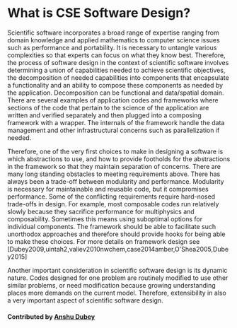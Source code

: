 # What is CSE Software Design?

Scientific software incorporates a broad range of expertise ranging
from domain knowledge and applied mathematics to computer science
issues such as performance and portability. It is necessary to untangle various complexities so that
experts can focus on what they know best. Therefore, the process of software design in the
context of scientific software involves determining a union of
capabilities needed to achieve scientific objectives, the
decomposition of needed capabilities into components that encapsulate a
functionality and an ability to compose these components as needed by
the application. Decomposition can be functional and data/spatial
domain. There are several examples of application codes and frameworks
where sections of the code that pertain to the science of the application
are written and verified separately and then plugged into a composing
framework with a wrapper. The internals of the framework handle the
data management and other infrastructural concerns such as
parallelization if needed.

Therefore, one of the very first choices to make in designing a software
is which abstractions to use, and how to provide footholds for the
abstractions in the framework so that they maintain separation of
concerns. There are many long standing obstacles to meeting requirements above.
There has always been a trade-off between modularity and
performance. Modularity is necessary for maintainable and reusable
code, but it compromises performance. Some of the conflicting
requirements require hard-nosed trade-offs in design. For example, most
composable codes run relatively slowly because they sacrifice performance for
multiphysics and composability. Sometimes this means using suboptimal options for individual
components. The framework should be able to facilitate such unorthodox
approaches and therefore should provide hooks for being able to make
these choices. For more details on framework design see
[Dubey2009,uintah2,valiev2010nwchem,case2014amber,O'Shea2005,Dubey2015]

Another important consideration in scientific software design is its
dynamic nature. Codes designed for one problem are routinely modified
to use other similar problems, or need modification because growing
understanding places more demands on the current model. Therefore,
extensibility in also a very important aspect of scientific software design.

#### Contributed by [Anshu Dubey](https://github.com/adubey64)

<!---
Publish: yes
Categories: planning
Topics: design
Tags:
Level: 0
Prerequisites: none
Aggregate: none
--->
